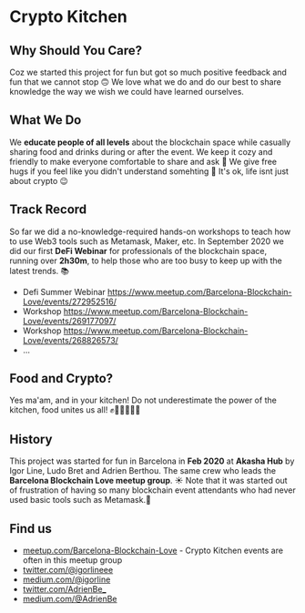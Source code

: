 # Crypto Kitchen

## Why Should You Care?
Coz we started this project for fun but got so much positive feedback and fun that we cannot stop 🙃
We love what we do and do our best to share knowledge the way we wish we could have learned ourselves.

## What We Do
We **educate people of all levels** about the blockchain space while casually sharing food and drinks during or after the event. We keep it cozy and friendly to make everyone comfortable to share and ask 🍵 We give free hugs if you feel like you didn't understand somehting 🤗 It's ok, life isnt just about crypto 😉

## Track Record
So far we did a no-knowledge-required hands-on workshops to teach how to use Web3 tools such as Metamask, Maker, etc. In September 2020 we did our first **DeFi Webinar** for professionals of the blockchain space, running over **2h30m**, to help those who are too busy to keep up with the latest trends. 📚
 - Defi Summer Webinar https://www.meetup.com/Barcelona-Blockchain-Love/events/272952516/
 - Workshop https://www.meetup.com/Barcelona-Blockchain-Love/events/269177097/
 - Workshop https://www.meetup.com/Barcelona-Blockchain-Love/events/268826573/
 - ...

## Food and Crypto?
Yes ma'am, and in your kitchen! Do not underestimate the power of the kitchen, food unites us all! ✊🥑🍎🥬🍦🍩

## History
This project was started for fun in Barcelona in **Feb 2020** at **Akasha Hub** by Igor Line, Ludo Bret and Adrien Berthou. The same crew who leads the **Barcelona Blockchain Love meetup group**. ☀️ Note that it was started out of frustration of having so many blockchain event attendants who had never used basic tools such as Metamask.🤨

## Find us
 - [meetup.com/Barcelona-Blockchain-Love](https://meetup.com/Barcelona-Blockchain-Love) - Crypto Kitchen events are often in this meetup group
 - [twitter.com/@igorlineee](https://twitter.com/@igorlineee)
 - [medium.com/@igorline](https://medium.com/@igorline)
 - [twitter.com/AdrienBe_](https://twitter.com/AdrienBe_)
 - [medium.com/@AdrienBe](https://medium.com/@AdrienBe)
